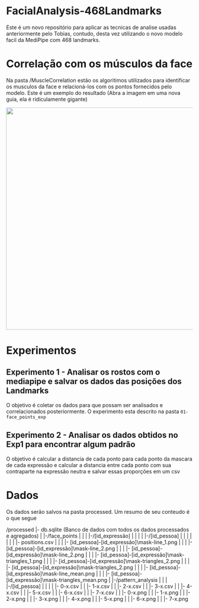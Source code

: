 # FacialAnalysis-468Landmarks

Este é um novo repositório para aplicar as tecnicas de analise usadas anteriormente pelo Tobias, contudo, desta vez utilizando o novo modelo facil da MediPipe com 468 landmarks.

# Correlação com os músculos da face

Na pasta /MuscleCorrelation estão os algoritimos utilizados para identificar os musculos da face e relacioná-los com os pontos fornecidos pelo modelo.
Este é um exemplo do resultado (Abra a imagem em uma nova guia, ela é ridiculamente gigante)

<p align="center">
<img src="./MuscleCorrelation/human-muscles-landmarks-colored.jpg" height="600px" width="auto"/>
</p>

# Experimentos

## Experimento 1 - Analisar os rostos com o mediapipe e salvar os dados das posições dos Landmarks

O objetivo é coletar os dados para que possam ser analisados e correlacionados posteriormente. O experimento esta descrito na pasta `01-face_points_exp`

## Experimento 2 - Analisar os dados obtidos no Exp1 para encontrar algum padrão

O objetivo é calcular a distancia de cada ponto para cada ponto da mascara de cada expressão e calcular a distancia entre cada ponto com sua contraparte na expressão neutra e salvar essas proporções em um csv

# Dados

Os dados serão salvos na pasta processed. Um resumo de seu conteudo é o que segue

/processed
|- db.sqlite (Banco de dados com todos os dados processados e agregados)
|
|-/face_points
| |
| |-/[id_expressão]
| |
| | |-/[id_pessoa]
| | | |
| | | |- positions.csv
| | | |- [id_pessoa]-[id_expressão]\mask-line_1.png
| | | |- [id_pessoa]-[id_expressão]\mask-line_2.png
| | | |- [id_pessoa]-[id_expressão]\mask-line_2.png
| | | |- [id_pessoa]-[id_expressão]\mask-triangles_1.png
| | | |- [id_pessoa]-[id_expressão]\mask-triangles_2.png
| | | |- [id_pessoa]-[id_expressão]\mask-triangles_2.png
| | | |- [id_pessoa]-[id_expressão]\mask-line_mean.png
| | | |- [id_pessoa]-[id_expressão]\mask-triangles_mean.png
|
|-/pattern_analysis
| |
| |-/[id_pessoa]
| |
| | |- 0-x.csv
| | |- 1-x.csv
| | |- 2-x.csv
| | |- 3-x.csv
| | |- 4-x.csv
| | |- 5-x.csv
| | |- 6-x.csv
| | |- 7-x.csv
| | |- 0-x.png
| | |- 1-x.png
| | |- 2-x.png
| | |- 3-x.png
| | |- 4-x.png
| | |- 5-x.png
| | |- 6-x.png
| | |- 7-x.png
